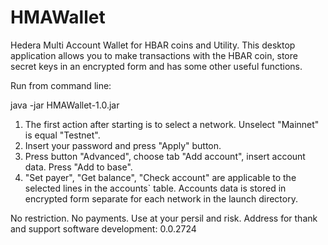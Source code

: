 # HMAWallet
Hedera Multi Account Wallet for HBAR coins and Utility.
This desktop application allows you to make transactions with the HBAR coin, store secret keys in an encrypted form and has some other useful functions.

Run from command line:

java -jar HMAWallet-1.0.jar


1. The first action after starting is to select a network. Unselect "Mainnet" is equal "Testnet".
2. Insert your password and press "Apply" button.
3. Press  button "Advanced", choose tab "Add account", insert account data. Press "Add to base".
4. "Set payer", "Get balance", "Check account" are applicable to the selected lines in the accounts` table.
Accounts data is stored in encrypted form separate for each network in the launch directory.

No restriction. No payments.
Use at your persil and risk.
Address for thank and support software development: 0.0.2724